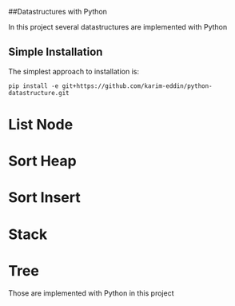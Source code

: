 ##Datastructures with Python

In this project several datastructures are implemented with Python


## Simple Installation

The simplest approach to installation is:

    pip install -e git+https://github.com/karim-eddin/python-datastructure.git


# List Node
# Sort Heap
# Sort Insert
# Stack
# Tree

Those are implemented with Python in this project 

